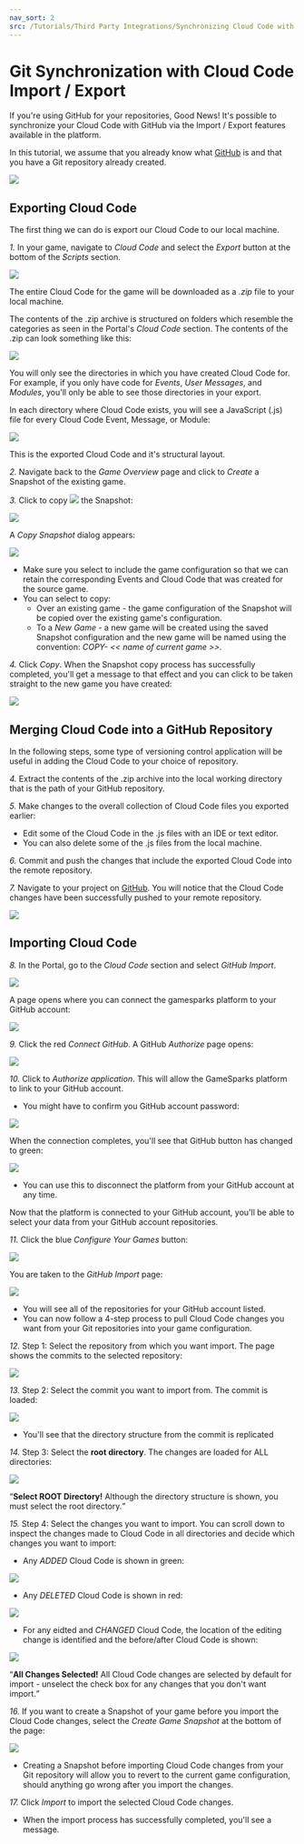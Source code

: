 ```yaml
---
nav_sort: 2
src: /Tutorials/Third Party Integrations/Synchronizing Cloud Code with GitHub.md
---
```


# Git Synchronization with Cloud Code Import / Export

If you're using GitHub for your repositories, Good News! It's possible to synchronize your Cloud Code with GitHub via the Import / Export features available in the platform.

In this tutorial, we assume that you already know what [GitHub](http://www.github.com) is and that you have a Git repository already created.

![](img/GitSynch/14.png)

## Exporting Cloud Code

The first thing we can do is export our Cloud Code to our local machine.

 *1.* In your game, navigate to *Cloud Code* and select the *Export* button at the bottom of the *Scripts* section.

 ![](img/GitSynch/15.png)

 The entire Cloud Code for the game will be downloaded as a *.zip* file to your local machine.

 The contents of the .zip archive is structured on folders which resemble the categories as seen in the Portal's *Cloud Code* section. The contents of the .zip can look something like this:

![](img/GitSynch/20.png)


You will only see the directories in which you have created Cloud Code for. For example, if you only have code for *Events*, *User Messages*, and *Modules*, you'll only be able to see those directories in your export.

In each directory where Cloud Code exists, you will see a JavaScript (.js) file for every Cloud Code Event, Message, or Module:

![](img/GitSynch/21.png)

This is the exported Cloud Code and it's structural layout.

*2.* Navigate back to the *Game Overview* page and click to *Create* a Snapshot of the existing game.

*3.* Click to copy ![](/img/icons/copyicon.png) the Snapshot:

![](img/GitSynch/16.png)

A *Copy Snapshot* dialog appears:

![](img/GitSynch/19.png)

* Make sure you select to include the game configuration so that we can retain the corresponding Events and Cloud Code that was created for the source game.
* You can select to copy:
  * Over an existing game - the game configuration of the Snapshot will be copied over the existing game's configuration.
  * To a *New Game* - a new game will be created using the saved Snapshot configuration and the new game will be named using the convention: *COPY- << name of current game >>*.

*4.* Click *Copy*. When the Snapshot copy process has successfully completed, you'll get a message to that effect and you can click to be taken straight to the new game you have created:

![](img/GitSynch/17.png)

## Merging Cloud Code into a GitHub Repository

In the following steps, some type of versioning control application will be useful in adding the Cloud Code to your choice of repository.

*4.* Extract the contents of the .zip archive into the local working directory that is the path of your GitHub repository.

*5.* Make changes to the overall collection of Cloud Code files you exported earlier:
* Edit some of the Cloud Code in the .js files with an IDE or text editor.
* You can also delete some of the .js files from the local machine.

*6.* Commit and push the changes that include the exported Cloud Code into the remote repository.

*7.* Navigate to your project on [GitHub](http://www.github.com). You will notice that the Cloud Code changes have been successfully pushed to your remote repository.

 ![](img/GitSynch/22.png)

## Importing Cloud Code

*8.* In the Portal, go to the *Cloud Code* section and select *GitHub Import*.

![](img/GitSynch/14.png)

A page opens where you can connect the gamesparks platform to your GitHub account:

![](img/GitSynch/24.png)

*9.* Click the red *Connect GitHub*. A GitHub *Authorize* page opens:

![](img/GitSynch/25.png)

*10.* Click to *Authorize application*. This will allow the GameSparks platform to link to your GitHub account.
* You might have to confirm you GitHub account password:

![](img/GitSynch/26.png)

When the connection completes, you'll see that GitHub button has changed to green:

![](img/GitSynch/27.png)

* You can use this to disconnect the platform from your GitHub account at any time.

Now that the platform is connected to your GitHub account, you'll be able to select your data from your GitHub account repositories.

*11.* Click the blue *Configure Your Games* button:

![](img/GitSynch/28.png)

You are taken to the *GitHub Import* page:

![](img/GitSynch/29.png)

* You will see all of the repositories for your GitHub account listed.
* You can now follow a 4-step process to pull Cloud Code changes you want from your Git repositories into your game configuration.

*12.* Step 1: Select the repository from which you want import. The page shows the commits to the selected repository:

![](img/GitSynch/30.png)

*13.* Step 2: Select the commit you want to import from. The commit is loaded:

![](img/GitSynch/31.png)

* You'll see that the directory structure from the commit is replicated

*14.* Step 3: Select the **root directory**. The changes are loaded for ALL directories:

![](img/GitSynch/32.png)

<q>**Select ROOT Directory!** Although the directory structure is shown, you must select the root directory.</q>

*15.* Step 4: Select the changes you want to import. You can scroll down to inspect the changes made to Cloud Code in all directories and decide which changes you want to import:

* Any *ADDED* Cloud Code is shown in green:

![](img/GitSynch/33.png)

* Any *DELETED* Cloud Code is shown in red:

![](img/GitSynch/34.png)

* For any eidted and *CHANGED* Cloud Code, the location of the editing change is identified and the before/after Cloud Code is shown:

![](img/GitSynch/35.png)

<q>**All Changes Selected!** All Cloud Code changes are selected by default for import - unselect the check box for any changes that you don't want import.</q>

*16.* If you want to create a Snapshot of your game before you import the Cloud Code changes, select the *Create Game Snapshot* at the bottom of the page:

![](img/GitSynch/36.png)

* Creating a Snapshot before importing Cloud Code changes from your Git repository will allow you to revert to the current game configuration, should anything go wrong after you import the changes.

*17.* Click *Import* to import the selected Cloud Code changes.
* When the import process has successfully completed, you'll see a message.
